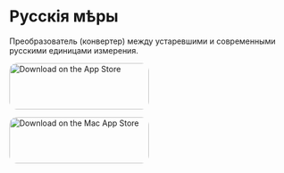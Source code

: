 # Русскія мѣры
Преобразователь (конвертер) между устаревшими и современными русскими единицами измерения.

<a href="https://apps.apple.com/ru/app/%D1%80%D1%83%D1%81%D1%81%D0%BA%D0%B8%D0%B5-%D0%BC%D0%B5%D1%80%D1%8B/id1638481772?itsct=apps_box_badge&amp;itscg=30200" style="display: inline-block; overflow: hidden; border-radius: 13px; width: 250px; height: 83px;"><img src="https://tools.applemediaservices.com/api/badges/download-on-the-app-store/white/ru-ru?size=250x83&amp;releaseDate=1662940800" alt="Download on the App Store" style="border-radius: 13px; width: 250px; height: 83px;"></a>

<a href="https://apps.apple.com/ru/app/%D1%80%D1%83%D1%81%D1%81%D0%BA%D0%B8%D0%B5-%D0%BC%D0%B5%D1%80%D1%8B/id1638481772?itsct=apps_box_badge&amp;itscg=30200" style="display: inline-block; overflow: hidden; border-radius: 13px; width: 250px; height: 83px;"><img src="https://tools.applemediaservices.com/api/badges/download-on-the-mac-app-store/white/ru-ru?size=250x83&amp;releaseDate=1662940800" alt="Download on the Mac App Store" style="border-radius: 13px; width: 250px; height: 83px;"></a>
